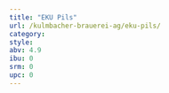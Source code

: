```yaml
---
title: "EKU Pils"
url: /kulmbacher-brauerei-ag/eku-pils/
category: 
style: 
abv: 4.9
ibu: 0
srm: 0
upc: 0
---
```


